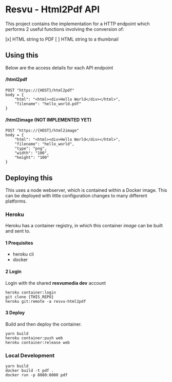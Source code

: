 # Resvu - Html2Pdf API
This project contains the implementation for a HTTP endpoint which performs 2 useful functions involving the conversion of:

[x] HTML string to PDF 
[ ]  HTML string to a thumbnail

## Using this
Below are the access details for each API endpoint

#### /html2pdf

```
POST "https://{HOST}/html2pdf"
body = {
	"html": "<html><div>Hello World</div></html>",
	"filename": "hello_world.pdf"
}
```

#### /html2image (NOT IMPLEMENTED YET)

```
POST "https://{HOST}/html2image"
body = {
	"html": "<html><div>Hello World</div></html>",
	"filename": "hello_world",
	"type": "png",
	"width": "100",
	"height": "100"
}
```

## Deploying this
This uses a node webserver, which is contained within a Docker image. This can be deployed with little configuration changes to many different platforms. 

### Heroku
Heroku has a container registry, in which this container *image* can be built and sent to.

#### 1 Prequisites
- heroku cli
- docker

#### 2 Login
Login with the shared **resvumedia dev** account

    heroku container:login
    git clone {THIS_REPO}
    heroku git:remote -a resvu-html2pdf
    
#### 3 Deploy
Build and then deploy the container.

    yarn build
    heroku container:push web
    heroku container:release web

### Local Development

    yarn build
    docker build -t pdf .
    docker run -p 8080:8080 pdf